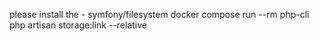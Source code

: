please install the - symfony/filesystem 
docker compose run --rm php-cli php artisan storage:link --relative

